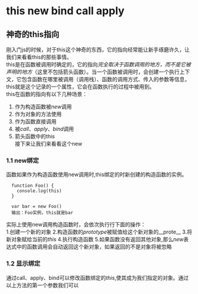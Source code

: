 # this new bind call apply
## 神奇的this指向
刚入门js的时候，对于this这个神奇的东西，它的指向经常能让新手琢磨许久，让我们来看看this的那些事情。  
this是在函数被调用时确定的，它的指向*完全取决于函数调用的地方，而不是它被声明的地方*（这里不包括箭头函数）。当一个函数被调用时，会创建一个执行上下文，它包含函数在哪里被调用（调用栈）、函数的调用方式、传入的参数等信息， this就是这个记录的一个属性，它会在函数执行的过程中被用到。  
this在函数的指向有以下几种场景：  
1. 作为构造函数被*new*调用
2. 作为对象的方法使用
3. 作为函数直接调用
4. 被*call*、*apply*、*bind*调用
5. 箭头函数中的this  
  接下来让我们来看看这个new
### 1.1 new绑定
函数如果作为构造函数使用new调用时,this绑定的时新创建的构造函数的实例。  

```
  function Foo() {
    console.log(this)
  }

  var bar = new Foo()
  输出：Foo实例，this就是bar
```
实际上使用new调用构造函数时，会依次执行行下面的操作：  
1.创建一个新的对象
2.构造函数的*prototype*被赋值给这个新对象的__prote__
3.将新对象赋给当前的*this*
4.执行构造函数
5.如果函数没有返回其他对象,那么*new*表达式中的函数调用会自动返回这个新对象，如果返回的不是对象将被忽略

### 1.2 显示绑定
通过call、apply、bind可以修改函数绑定的*this*,使其成为我们指定的对象。通过以上方法的第一个参数我们可以

